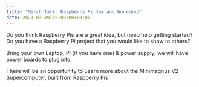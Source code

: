 ```yaml
---
title: "March Talk: Raspberry Pi Jam and Workshop"
date: 2021-03-09T18:00:00+08:00
---
```


Do you think Raspberry Pis are a great idea, but need help getting started?
Do you have a Raspberry Pi project that you would like to show to others?
<!--more-->

Bring your own Laptop, Pi (if you have one) & power supply; we will
have power boards to plug into.

There will be an opportunity to Learn more about the Minimagnus V2
Supercomputer, built from Raspberry Pis
